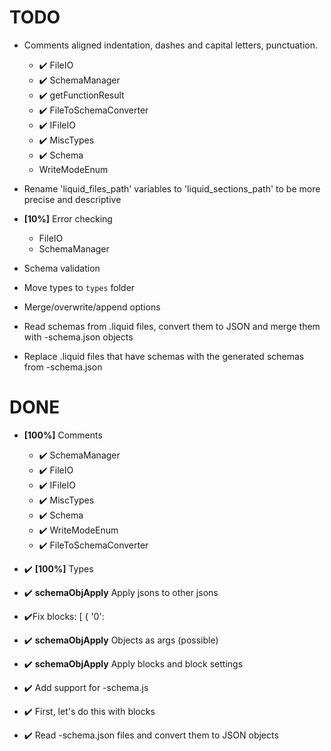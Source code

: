 # TODO




- Comments aligned indentation, dashes and capital letters, punctuation.
  - ✔️ FileIO
  - ✔️ SchemaManager
  - ✔️ getFunctionResult
  - ✔️ FileToSchemaConverter
  - ✔️ IFileIO
  - ✔️ MiscTypes
  - ✔️ Schema
  - WriteModeEnum 

- Rename 'liquid_files_path' variables to 'liquid_sections_path' to be more precise and descriptive

- **[10%]** Error checking
  - FileIO
  - SchemaManager

- Schema validation
- Move types to `types` folder

- Merge/overwrite/append options

- Read schemas from .liquid files, convert them to JSON and merge them with -schema.json objects
- Replace .liquid files that have schemas with the generated schemas from -schema.json


# DONE

- **[100%]** Comments
  - ✔️ SchemaManager
  - ✔️ FileIO
  - ✔️ IFileIO
  - ✔️ MiscTypes
  - ✔️ Schema
  - ✔️ WriteModeEnum
  - ✔️ FileToSchemaConverter

- ✔️ **[100%]** Types
- ✔️ **schemaObjApply** Apply jsons to other jsons
- ✔️Fix blocks: [
        {
          '0':
- ✔️ **schemaObjApply** Objects as args (possible)
- ✔️ **schemaObjApply** Apply blocks and block settings
- ✔️ Add support for -schema.js
- ✔️ First, let's do this with blocks
- ✔️ Read -schema.json files and convert them to JSON objects